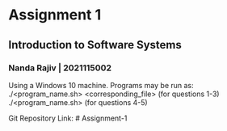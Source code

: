 # Assignment 1 
## Introduction to Software Systems

### Nanda Rajiv | 2021115002


Using a Windows 10 machine.
Programs may be run as: 
./<program_name.sh> <corresponding_file> (for questions 1-3)
./<program_name.sh> (for questions 4-5)

Git Repository Link: # Assignment-1
